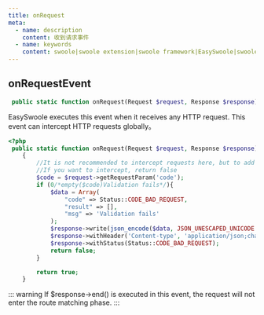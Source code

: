 ```yaml
---
title: onRequest
meta:
  - name: description
    content: 收到请求事件
  - name: keywords
    content: swoole|swoole extension|swoole framework|EasySwoole|swoole|onRequest
---
```

## onRequestEvent

```php
 public static function onRequest(Request $request, Response $response): bool
```

EasySwoole executes this event when it receives any HTTP request. This event can intercept HTTP requests globally。

```php
<?php
 public static function onRequest(Request $request, Response $response): bool
    {
        //It is not recommended to intercept requests here, but to add a controller base class for interception
        //If you want to intercept, return false
        $code = $request->getRequestParam('code');
        if (0/*empty($code)Validation fails*/){
            $data = Array(
                "code" => Status::CODE_BAD_REQUEST,
                "result" => [],
                "msg" => 'Validation fails'
            );
            $response->write(json_encode($data, JSON_UNESCAPED_UNICODE | JSON_UNESCAPED_SLASHES));
            $response->withHeader('Content-type', 'application/json;charset=utf-8');
            $response->withStatus(Status::CODE_BAD_REQUEST);
            return false;
        }

        return true;
    }
```


::: warning 
 If $response->end() is executed in this event, the request will not enter the route matching phase.
:::

